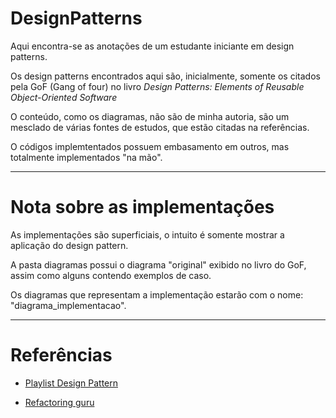 # DesignPatterns

Aqui encontra-se as anotações de um estudante iniciante em design patterns.

Os design patterns encontrados aqui são, inicialmente, somente os citados pela GoF (Gang of four) no livro _Design Patterns: Elements of Reusable Object-Oriented Software_

O conteúdo, como os diagramas, não são de minha autoria, são um mesclado de várias fontes de estudos, que estão citadas na referências.

O códigos implemtentados possuem embasamento em outros, mas totalmente implementados "na mão".

---
# Nota sobre as implementações

As implementações são superficiais, o intuito é somente mostrar a aplicação do design pattern.

A pasta diagramas possui o diagrama "original" exibido no livro do GoF, assim como alguns contendo exemplos de caso.

Os diagramas que representam a implementação estarão com o nome: "diagrama_implementacao".

---

# Referências

* [Playlist Design Pattern](https://youtube.com/playlist?list=PLbIBj8vQhvm0VY5YrMrafWaQY2EnJ3j8H)

* [Refactoring guru](https://refactoring.guru/pt-br) 

